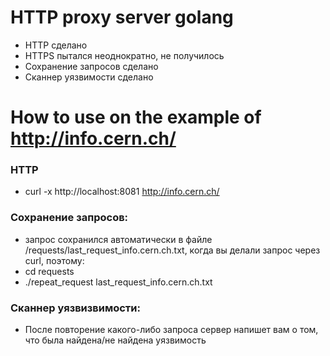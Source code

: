 # HTTP proxy server golang
- HTTP сделано
- HTTPS пытался неоднократно, не получилось
- Сохранение запросов сделано
- Сканнер уязвимости сделано

# How to use on the example of http://info.cern.ch/

### HTTP
- curl -x http://localhost:8081 http://info.cern.ch/

### Сохранение запросов:
 - запрос сохранился автоматически в файле /requests/last_request_info.cern.ch.txt, когда вы делали запрос через curl, поэтому:
 - cd requests
 - ./repeat_request last_request_info.cern.ch.txt
 
### Сканнер уязвизвимости:
- После повторение какого-либо запроса сервер напишет вам о том, что была найдена/не найдена уязвимость
